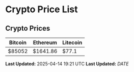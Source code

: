 # Crypto Price List

## Crypto Prices
| Bitcoin | Ethereum | Litecoin |
| ------- | -------- | -------- |
| $85052 | $1641.86 | $77.1 |
**Last Updated:** 2025-04-14 19:21 UTC
**Last Updated:** $DATE$
